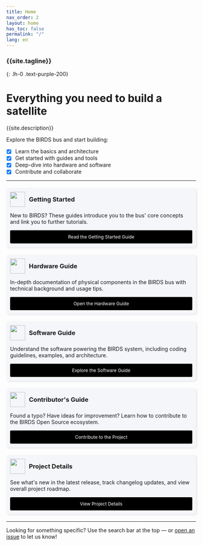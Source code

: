 ```yaml
---
title: Home
nav_order: 2
layout: home
has_toc: false
permalink: "/"
lang: en
---
```


### **{{site.tagline}}**
{: .lh-0 .text-purple-200}

# Everything you need to build a satellite 

{{site.description}}

Explore the BIRDS bus and start building:
- [x] Learn the basics and architecture
- [x] Get started with guides and tools
- [x] Deep-dive into hardware and software
- [x] Contribute and collaborate

---

<div style="display: flex; flex-wrap: wrap; gap: 10px; justify-content: space-between;">

  <!-- Getting Started -->
  <div style="flex: 1 1 calc(50% - 10px); margin: 5px 0; padding: 10px; background-color: #f4f6fa; border-radius: 5px; box-shadow: 2px 2px 5px rgba(0, 0, 0, 0.1);">
    <div style="display: flex; align-items: center; gap: 10px;">
    <img src="https://www.svgrepo.com/show/9108/running-stick-figure.svg" width="40" height="40">
    <h3 style="margin: 0;">Getting Started</h3>
    </div> 
    <p>New to BIRDS? These guides introduce you to the bus' core concepts and link you to further tutorials.</p>
    <a href="{{site.url}}/get-started" style="display: block; margin-top: 5px; padding: 10px 0; background-color:#000; color: #fff; text-align: center; border-radius: 3px; font-size: 12px; text-decoration: none;">
      Read the Getting Started Guide
    </a>
  </div>

  <!-- Hardware Guide -->
  <div style="flex: 1 1 calc(50% - 10px); margin: 5px 0; padding: 10px; background-color: #f4f6fa; border-radius: 5px; box-shadow: 2px 2px 5px rgba(0, 0, 0, 0.1);">
    <div style="display: flex; align-items: center; gap: 10px;">
      <img src="https://www.svgrepo.com/show/326665/hardware-chip-outline.svg" width="40" height="40">
      <h3 style="margin: 0;">Hardware Guide</h3>
    </div>
    <p>In-depth documentation of physical components in the BIRDS bus with technical background and usage tips.</p>
    <a href="{{site.url}}/hardware-guide" style="display: block; margin-top: 5px; padding: 10px 0; background-color:#000; color: #fff; text-align: center; border-radius: 3px; font-size: 12px; text-decoration: none;">
      Open the Hardware Guide
    </a>
  </div>

  <!-- Software Guide -->
 <div style="flex: 1 1 calc(50% - 10px); margin: 5px 0; padding: 10px; background-color: #f4f6fa; border-radius: 5px; box-shadow: 2px 2px 5px rgba(0, 0, 0, 0.1);">
    <div style="display: flex; align-items: center; gap: 10px;">
      <img src="https://www.svgrepo.com/show/525688/book-bookmark-minimalistic.svg" width="40" height="40">
      <h3 style="margin: 0;">Software Guide</h3>
    </div>
    <p>Understand the software powering the BIRDS system, including coding guidelines, examples, and architecture.</p>
    <a href="{{site.url}}/software-guide" style="display: block; margin-top: 5px; padding: 10px 0; background-color:#000; color: #fff; text-align: center; border-radius: 3px; font-size: 12px; text-decoration: none;">
      Explore the Software Guide
    </a>
  </div>

  <!-- Contributor Guide -->
  <div style="flex: 1 1 calc(50% - 10px); margin: 5px 0; padding: 10px; background-color: #f4f6fa; border-radius: 5px; box-shadow: 2px 2px 5px rgba(0, 0, 0, 0.1);">
    <div style="display: flex; align-items: center; gap: 10px;">
      <img src="https://www.svgrepo.com/show/525586/user-plus.svg" width="40" height="40">
      <h3 style="margin: 0;">Contributor's Guide</h3>
    </div>
    <p>Found a typo? Have ideas for improvement? Learn how to contribute to the BIRDS Open Source ecosystem.</p>
    <a href="{{site.url}}/contributing" style="display: block; margin-top: 5px; padding: 10px 0; background-color:#000; color: #fff; text-align: center; border-radius: 3px; font-size: 12px; text-decoration: none;">
      Contribute to the Project
    </a>
  </div>

  <!-- Project Details -->
  <div style="flex: 1 1 100%; margin: 5px 0; padding: 10px; background-color: #f4f6fa; border-radius: 5px; box-shadow: 2px 2px 5px rgba(0, 0, 0, 0.1);">
    <div style="display: flex; align-items: center; gap: 10px;">
      <img src="https://www.svgrepo.com/show/486630/details.svg" width="40" height="40">
      <h3 style="margin: 0;">Project Details</h3>
    </div>
    <p>See what's new in the latest release, track changelog updates, and view overall project roadmap.</p>
    <a href="{{site.url}}/project-details" style="display: block; margin-top: 5px; padding: 10px 0; background-color:#000; color: #fff; text-align: center; border-radius: 3px; font-size: 12px; text-decoration: none;">
      View Project Details
    </a>
  </div>
</div>

---

Looking for something specific? Use the search bar at the top — or [open an issue](https://github.com/{{site.github_repo}}/issues) to let us know!